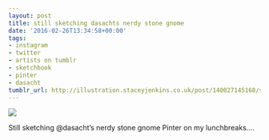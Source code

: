 ```yaml
---
layout: post
title: still sketching dasachts nerdy stone gnome
date: '2016-02-26T13:34:58+00:00'
tags:
- instagram
- twitter
- artists on tumblr
- sketchbook
- pinter
- dasacht
tumblr_url: http://illustration.staceyjenkins.co.uk/post/140027145168/still-sketching-dasachts-nerdy-stone-gnome
---
```

 ![](/tumblr_files/tumblr_o35pqaX6j41v28ub8o1_1280.jpg)  

Still sketching @dasacht’s nerdy stone gnome Pinter on my lunchbreaks….

